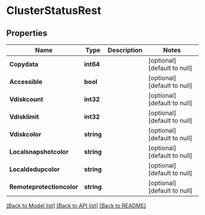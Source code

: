 # ClusterStatusRest

## Properties
Name | Type | Description | Notes
------------ | ------------- | ------------- | -------------
**Copydata** | **int64** |  | [optional] [default to null]
**Accessible** | **bool** |  | [optional] [default to null]
**Vdiskcount** | **int32** |  | [optional] [default to null]
**Vdisklimit** | **int32** |  | [optional] [default to null]
**Vdiskcolor** | **string** |  | [optional] [default to null]
**Localsnapshotcolor** | **string** |  | [optional] [default to null]
**Localdedupcolor** | **string** |  | [optional] [default to null]
**Remoteprotectioncolor** | **string** |  | [optional] [default to null]

[[Back to Model list]](../README.md#documentation-for-models) [[Back to API list]](../README.md#documentation-for-api-endpoints) [[Back to README]](../README.md)

